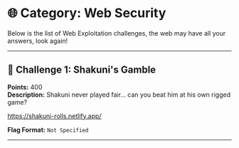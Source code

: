 # 🌐 Category: Web Security

Below is the list of Web Exploitation challenges, the web may have all your answers, look again!

---

## 🔹 Challenge 1: Shakuni's Gamble
**Points:** 400  
**Description:** Shakuni never played fair... can you beat him at his own rigged game?

https://shakuni-rolls.netlify.app/
  
**Flag Format:** `Not Specified`  

---

  